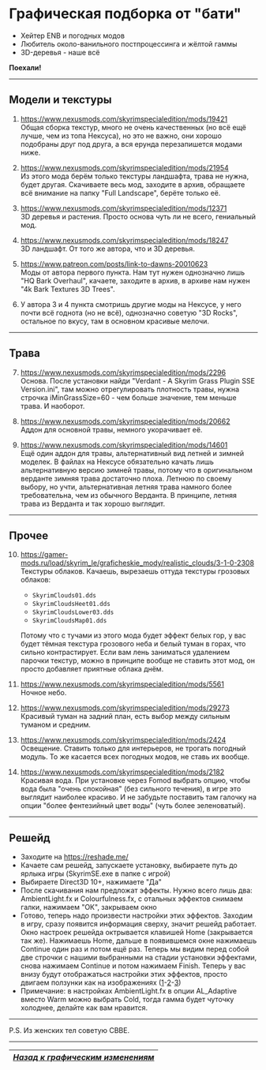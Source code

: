 # Графическая подборка от "бати"

+ Хейтер ENB и погодных модов
+ Любитель около-ванильного постпроцессинга и жёлтой гаммы
+ 3D-деревья - наше всё

**Поехали!**

------

## Модели и текстуры

1) https://www.nexusmods.com/skyrimspecialedition/mods/19421  
Общая сборка текстур, много не очень качественных (но всё ещё лучше, чем из топа Нексуса), но это не важно, они хорошо подобраны друг под друга, а вся ерунда перезапишется модами ниже.

2) https://www.nexusmods.com/skyrimspecialedition/mods/21954  
Из этого мода берём только текстуры ландшафта, трава не нужна, будет другая. Скачиваете весь мод, заходите в архив, обращаете всё внимание на папку "Full Landscape", берёте только её.

3) https://www.nexusmods.com/skyrimspecialedition/mods/12371  
3D деревья и растения. Просто основа чуть ли не всего, гениальный мод.

4) https://www.nexusmods.com/skyrimspecialedition/mods/18247  
3D ландшафт. От того же автора, что и 3D деревья.

5) https://www.patreon.com/posts/link-to-dawns-20010623  
Моды от автора первого пункта. Нам тут нужен однозначно лишь "HQ Bark Overhaul", качаете, заходите в архив, в архиве нам нужен "4k Bark Textures 3D Trees".

6) У автора 3 и 4 пункта смотришь другие моды на Нексусе, у него почти всё годнота (но не всё), однозначно советую "3D Rocks", остальное по вкусу, там в основном красивые мелочи.

------

## Трава

7) https://www.nexusmods.com/skyrimspecialedition/mods/2296  
Основа. После установки найди "Verdant - A Skyrim Grass Plugin SSE Version.ini", там можно отрегулировать плотность травы, нужна строчка iMinGrassSize=60 - чем больше значение, тем меньше трава. И наоборот.

8) https://www.nexusmods.com/skyrimspecialedition/mods/20662  
Аддон для основной травы, немного укорачивает её.

9) https://www.nexusmods.com/skyrimspecialedition/mods/14601  
Ещё один аддон для травы, альтернативный вид летней и зимней моделек. В файлах на Нексусе обязательно качать лишь альтернативную версию зимней травы, потому что в оригинальном верданте зимняя трава достаточно плоха. Летнюю по своему выбору, но учти, альтернативная летняя трава намного более требовательна, чем из обычного Верданта. В принципе, летняя трава из Верданта и так хорошо выглядит.

------

## Прочее

10) https://gamer-mods.ru/load/skyrim_le/graficheskie_mody/realistic_clouds/3-1-0-2308  
Текстуры облаков. Качаешь, вырезаешь оттуда текстуры грозовых облаков:

    + `SkyrimClouds01.dds`  
    + `SkyrimCloudsHeet01.dds`  
    + `SkyrimCloudsLower03.dds`  
    + `SkyrimCloudsMap01.dds`

    Потому что с тучами из этого мода будет эффект белых гор, у вас будет тёмная текстура грозового неба и белый туман в горах, что сильно контрастирует. Если вам лень заниматься удалением парочки текстур, можно в принципе вообще не ставить этот мод, он просто добавляет приятные облака днём.

11) https://www.nexusmods.com/skyrimspecialedition/mods/5561  
Ночное небо.

12) https://www.nexusmods.com/skyrimspecialedition/mods/29273  
Красивый туман на задний план, есть выбор между сильным туманом и средним.

13) https://www.nexusmods.com/skyrimspecialedition/mods/2424  
Освещение. Ставить только для интерьеров, не трогать погодный модуль. То же касается всех погодных модов, не ставь их вообще.

14) https://www.nexusmods.com/skyrimspecialedition/mods/2182  
Красивая вода. При установке через Fomod выбрать опцию, чтобы вода была "очень спокойная" (без сильного течения), в игре это выглядит наиболее красиво. И не забудьте поставить там галочку на опции "более фентезийный цвет воды" (чуть более зеленоватый).

------

## Решейд

+ Заходите на https://reshade.me/
+ Качаете сам решейд, запускаете установку, выбираете путь до ярлыка игры (SkyrimSE.exe в папке с игрой)
+ Выбираете Direct3D 10+, нажимаете "Да"
+ После скачивания нам предложат эффекты. Нужно всего лишь два: AmbientLight.fx и Colourfulness.fx, с отальных эффектов снимаем галки, нажимаем "ОК", закрываем окно
+ Готово, теперь надо произвести настройки этих эффектов. Заходим в игру, сразу появится информация сверху, значит решейд работает. Окно настроек решейда октрывается клавишей Home (закрывается так же). Нажимаешь Home, дальше в появившемся окне нажимаешь Continue один раз и потом ещё раз. Теперь мы видим перед собой две строчки с нашими выбранными на стадии установки эффектами, снова нажимаем Continue и потом нажимаем Finish. Теперь у вас внизу будут отображаться настройки этих эффектов, просто двигаем ползунки как на изображениях ([1](1.png)-[2](2.png)-[3](3.png))
+ Примечание: в настройках AmbientLight.fx в опции AL_Adaptive вместо Warm можно выбрать Cold, тогда гамма будет чуточку холоднее, делайте как вам нравится.

------

P.S. Из женских тел советую CBBE.

------

|[*Назад к графическим изменениям*](../../04_Anon_Collection/10_Графические_изменения.md)|
|:---:|
